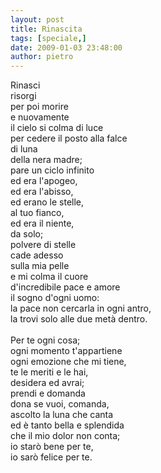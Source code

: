 ```yaml
---
layout: post
title: Rinascita
tags: [speciale,]
date: 2009-01-03 23:48:00
author: pietro
---
```

Rinasci<br/>risorgi<br/>per poi morire<br/>e nuovamente<br/>il cielo si colma di luce<br/>per cedere il posto alla falce<br/>di luna<br/>della nera madre;<br/>pare un ciclo infinito<br/>ed era l'apogeo,<br/>ed era l'abisso,<br/>ed erano le stelle,<br/>al tuo fianco,<br/>ed era il niente,<br/>da solo;<br/>polvere di stelle<br/>cade adesso<br/>sulla mia pelle<br/>e mi colma il cuore<br/>d'incredibile pace e amore<br/>il sogno d'ogni uomo:<br/>la pace non cercarla in ogni antro,<br/>la trovi solo alle due metà dentro.<br/><br/>Per te ogni cosa;<br/>ogni momento t'appartiene<br/>ogni emozione che mi tiene,<br/>te le meriti e le hai,<br/>desidera ed avrai;<br/>prendi e domanda<br/>dona se vuoi, comanda,<br/>ascolto la luna che canta<br/>ed è tanto bella e splendida<br/>che il mio dolor non conta;<br/>io starò bene per te,<br/>io sarò felice per te.
